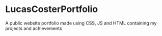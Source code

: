 # LucasCosterPortfolio
A public website portfolio made using CSS, JS and HTML containing my projects and achievements 
